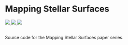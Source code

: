 # Mapping Stellar Surfaces

<a href="https://dev.azure.com/rodluger/mapping_stellar_surfaces/_build">
    <img src="https://dev.azure.com/rodluger/mapping_stellar_surfaces/_apis/build/status/rodluger.mapping_stellar_surfaces?branchName=master"/>
  </a>
<a href="https://github.com/rodluger/mapping_stellar_surfaces/raw/paper1-pdf/ms.pdf">
    <img src="https://img.shields.io/badge/read-paper_1-blue.svg?style=flat"/>
</a>
<a href="https://github.com/rodluger/mapping_stellar_surfaces/raw/paper2-pdf/ms.pdf">
    <img src="https://img.shields.io/badge/read-paper_2-blue.svg?style=flat"/>
</a>

<p>
<br/>
Source code for the Mapping Stellar Surfaces paper series.
</p>
